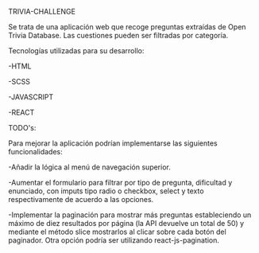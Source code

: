 TRIVIA-CHALLENGE

Se trata de una aplicación web que recoge preguntas extraídas de Open Trivia Database.
Las cuestiones pueden ser filtradas por categoría.

Tecnologías utilizadas para su desarrollo:

  -HTML
  
  -SCSS
  
  -JAVASCRIPT
  
  -REACT

TODO's:

Para mejorar la aplicación podrían implementarse las siguientes funcionalidades:

-Añadir la lógica al menú de navegación superior.

-Aumentar el formulario para filtrar por tipo de pregunta, dificultad y enunciado, con imputs tipo radio o checkbox, select y texto respectivamente de acuerdo a las opciones.

-Implementar la paginación para mostrar más preguntas estableciendo un máximo de diez resultados por página (la API devuelve un total de 50) y mediante el método slice mostrarlos al clicar sobre cada botón del paginador. Otra opción podría ser utilizando react-js-pagination.
  
